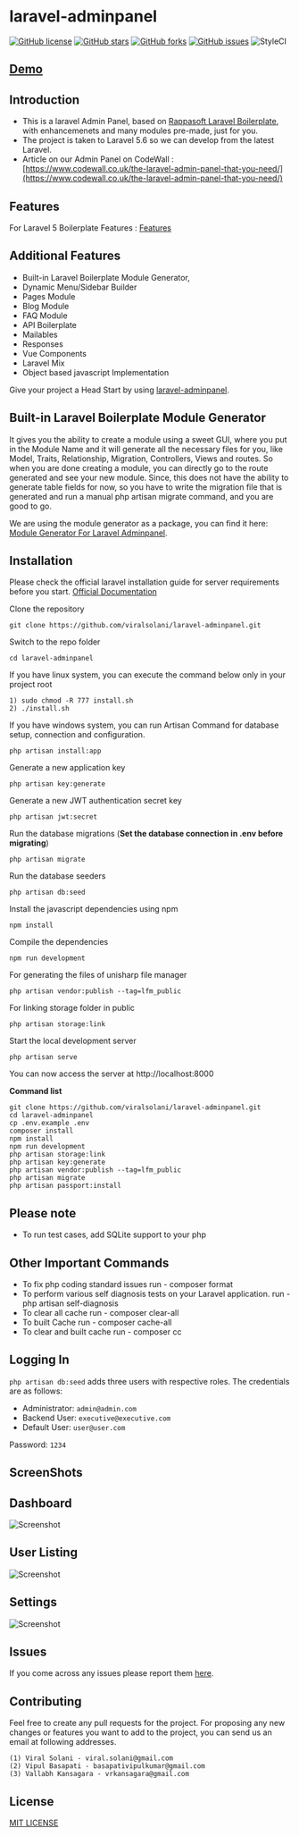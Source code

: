 # laravel-adminpanel
[![GitHub license](https://img.shields.io/github/license/viralsolani/laravel-adminpanel.svg?style=plastic)](https://github.com/viralsolani/laravel-adminpanel/blob/master/LICENSE.txt)
[![GitHub stars](https://img.shields.io/github/stars/viralsolani/laravel-adminpanel.svg?style=plastic)](https://github.com/viralsolani/laravel-adminpanel/stargazers)
[![GitHub forks](https://img.shields.io/github/forks/viralsolani/laravel-adminpanel.svg?style=plastic)](https://github.com/viralsolani/laravel-adminpanel/network)
[![GitHub issues](https://img.shields.io/github/issues/viralsolani/laravel-adminpanel.svg?style=plastic)](https://github.com/viralsolani/laravel-adminpanel/issues)
![StyleCI](https://img.shields.io/badge/styleCI-passed-brightgreen.svg?style=plastic)

## [Demo](https://apiway.in/)

## Introduction
* This is a laravel Admin Panel, based on [Rappasoft Laravel Boilerplate](https://github.com/rappasoft/laravel-5-boilerplate/releases/tag/4.5.7), with enhancemenets and many modules pre-made, just for you.
* The project is taken to Laravel 5.6 so we can develop from the latest Laravel.
* Article on our Admin Panel on CodeWall : [https://www.codewall.co.uk/the-laravel-admin-panel-that-you-need/](https://www.codewall.co.uk/the-laravel-admin-panel-that-you-need/)

## Features
For Laravel 5 Boilerplate Features : [Features](https://github.com/rappasoft/laravel-5-boilerplate/wiki#features)

## Additional Features
* Built-in Laravel Boilerplate Module Generator,
* Dynamic Menu/Sidebar Builder
* Pages Module
* Blog Module
* FAQ Module
* API Boilerplate
* Mailables
* Responses
* Vue Components
* Laravel Mix
* Object based javascript Implementation

Give your project a Head Start by using [laravel-adminpanel](https://github.com/viralsolani/laravel-adminpanel).

## Built-in Laravel Boilerplate Module Generator
It gives you the ability to create a module using a sweet GUI, where you put in the Module Name and it will generate all the necessary files for you, like Model, Traits, Relationship, Migration, Controllers, Views and routes. So when you are done creating a module, you can directly go to the route generated and see your new module. Since, this does not have the ability to generate table fields for now, so you have to write the migration file that is generated and run a manual php artisan migrate command, and you are good to go.

We are using the module generator as a package, you can find it here: [Module Generator For Laravel Adminpanel](https://github.com/bvipul/generator).

## Installation

Please check the official laravel installation guide for server requirements before you start. [Official Documentation](https://laravel.com/docs/5.6/installation#installation)


Clone the repository

    git clone https://github.com/viralsolani/laravel-adminpanel.git

Switch to the repo folder

    cd laravel-adminpanel

If you have linux system, you can execute the command below only in your project root

    1) sudo chmod -R 777 install.sh
    2) ./install.sh

If you have windows system, you can run Artisan Command for database setup, connection and configuration.

    php artisan install:app

Generate a new application key

    php artisan key:generate

Generate a new JWT authentication secret key

    php artisan jwt:secret

Run the database migrations (**Set the database connection in .env before migrating**)

    php artisan migrate

Run the database seeders

    php artisan db:seed

Install the javascript dependencies using npm

    npm install

Compile the dependencies

    npm run development

For generating the files of unisharp file manager

    php artisan vendor:publish --tag=lfm_public

For linking storage folder in public

    php artisan storage:link

Start the local development server

    php artisan serve



You can now access the server at http://localhost:8000

**Command list**

    git clone https://github.com/viralsolani/laravel-adminpanel.git
    cd laravel-adminpanel
    cp .env.example .env
    composer install
    npm install
    npm run development
    php artisan storage:link
    php artisan key:generate
    php artisan vendor:publish --tag=lfm_public
    php artisan migrate
    php artisan passport:install

## Please note

- To run test cases, add SQLite support to your php

## Other Important Commands
- To fix php coding standard issues run - composer format
- To perform various self diagnosis tests on your Laravel application. run - php artisan self-diagnosis
- To clear all cache run - composer clear-all
- To built Cache run - composer cache-all
- To clear and built cache run - composer cc

## Logging In

`php artisan db:seed` adds three users with respective roles. The credentials are as follows:

* Administrator: `admin@admin.com`
* Backend User: `executive@executive.com`
* Default User: `user@user.com`

Password: `1234`

## ScreenShots

## Dashboard
![Screenshot](screenshots/dashboard.png)

## User Listing
![Screenshot](screenshots/users.png)

## Settings
![Screenshot](screenshots/settings.png)

## Issues

If you come across any issues please report them [here](https://github.com/viralsolani/laravel-adminpanel/issues).

## Contributing
Feel free to create any pull requests for the project. For proposing any new changes or features you want to add to the project, you can send us an email at following addresses.

    (1) Viral Solani - viral.solani@gmail.com
    (2) Vipul Basapati - basapativipulkumar@gmail.com
    (3) Vallabh Kansagara - vrkansagara@gmail.com

## License

[MIT LICENSE](https://github.com/viralsolani/laravel-adminpanel/blob/master/LICENSE.txt)
